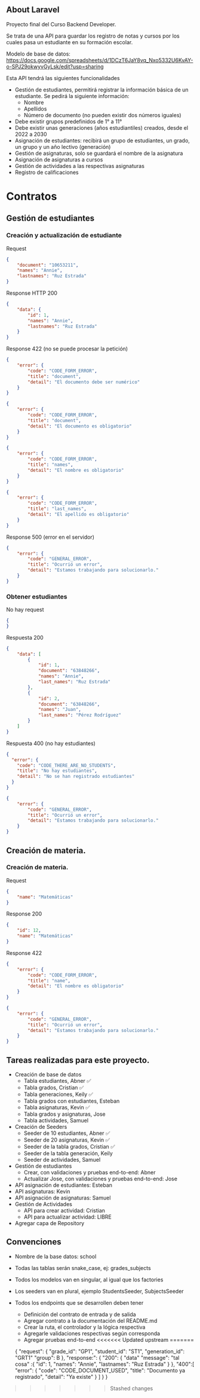 ## About Laravel

Proyecto final del Curso Backend Developer.

Se trata de una API para guardar los registro de notas y cursos
por los cuales pasa un estudiante en su formación escolar.

Modelo de base de datos: https://docs.google.com/spreadsheets/d/1DCzT6JaY8vq_Nxo5332U6KvAY-o-SPJ29okwyvGyLsk/edit?usp=sharing

Esta API tendrá las siguientes funcionalidades

- Gestión de estudiantes, permitirá registrar la información básica de un estudiante. Se pedirá la siguiente
  información:
    - Nombre
    - Apellidos
    - Número de documento (no pueden existir dos números iguales)
- Debe existir grupos predefinidos de 1° a 11°
- Debe existir unas generaciones (años estudiantiles) creados, desde el 2022 a 2030
- Asignación de estudiantes: recibirá un grupo de estudiantes, un grado, un grupo y un año lectivo (generación)
- Gestión de asignaturas, solo se guardará el nombre de la asignatura
- Asignación de asignaturas a cursos
- Gestión de actividades a las respectivas asignaturas
- Registro de calificaciones

# Contratos

## Gestión de estudiantes

### Creación y actualización de estudiante

Request
```json
{
    "document": "10653211",
    "names": "Annie",
    "lastnames": "Ruz Estrada"
}
```

Response HTTP 200
```json
{
    "data": {
        "id": 1,
        "names": "Annie",
        "lastnames": "Ruz Estrada"
    }
}
```

Response 422 (no se puede procesar la petición)
```json
{
    "error": {
        "code": "CODE_FORM_ERROR",
        "title": "document",
        "detail": "El documento debe ser numérico"
    }
}
```
```json
{
    "error": {
        "code": "CODE_FORM_ERROR",
        "title": "document",
        "detail": "El documento es obligatorio"
    }
}
```
```json
{
    "error": {
        "code": "CODE_FORM_ERROR",
        "title": "names",
        "detail": "El nombre es obligatorio"
    }
}
```
```json
{
    "error": {
        "code": "CODE_FORM_ERROR",
        "title": "last_names",
        "detail": "El apellido es obligatorio"
    }
}
```

Response 500 (error en el servidor)
```json
{
    "error": {
        "code": "GENERAL_ERROR",
        "title": "Ocurrió un error",
        "detail": "Estamos trabajando para solucionarlo."
    }
}
```

### Obtener estudiantes

No hay request

```json
{
}
```

Respuesta 200
```json
{
    "data": [
        {
            "id": 1,
            "document": "63848266",
            "names": "Annie",
            "last_names": "Ruz Estrada"
        },
        {
            "id": 2,
            "document": "63848266",
            "names": "Juan",
            "last_names": "Pérez Rodríguez"
        }
    ]
}
```

Respuesta 400 (no hay estudiantes)

```json
{
  "error": {
    "code": "CODE_THERE_ARE_NO_STUDENTS",
    "title": "No hay estudiantes",
    "detail": "No se han registrado estudiantes"
  }
}
```

```json
{
    "error": {
        "code": "GENERAL_ERROR",
        "title": "Ocurrió un error",
        "detail": "Estamos trabajando para solucionarlo."
    }
}
```

## Creación de materia.

### Creación de materia.

Request 
```json
{
    "name": "Matemáticas"
}
```

Response 200
```json
{
    "id": 12,
    "name": "Matemáticas"
}
```

Response 422
```json
{
    "error": {
        "code": "CODE_FORM_ERROR",
        "title": "name",
        "detail": "El nombre es obligatorio"
    }
}
```
```json
{
    "error": {
        "code": "GENERAL_ERROR",
        "title": "Ocurrió un error",
        "detail": "Estamos trabajando para solucionarlo."
    }
}
```


## Tareas realizadas para este proyecto.
- Creación de base de datos
  - Tabla estudiantes, Abner ✅
  - Tabla grados, Cristian ✅
  - Tabla generaciones, Keily ✅
  - Tabla grados con estudiantes, Esteban
  - Tabla asignaturas, Kevin ✅
  - Tabla grados y asignaturas, Jose
  - Tabla actividades, Samuel
- Creación de Seeders
  - Seeder de 10 estudiantes, Abner ✅
  - Seeder de 20 asignaturas, Kevin ✅
  - Seeder de la tabla grados, Cristian ✅
  - Seeder de la tabla generación, Keily
  - Seeder de actividades, Samuel
- Gestión de estudiantes
  - Crear, con validaciones y pruebas end-to-end: Abner
  - Actualizar Jose, con validaciones y pruebas end-to-end: Jose
- API asignación de estudiantes: Esteban
- API asignaturas: Kevin
- API asignación de asignaturas: Samuel
- Gestión de Actividades
  - API para crear actividad: Cristian
  - API para actualizar actividad: LIBRE
- Agregar capa de Repository

## Convenciones
- Nombre de la base datos: school
- Todas las tablas serán snake_case, ej: grades_subjects
- Todos los modelos van en singular, al igual que los factories
- Los seeders van en plural, ejemplo StudentsSeeder, SubjectsSeeder
- Todos los endpoints que se desarrollen deben tener
  - Definición del contrato de entrada y de salida
  - Agregar contrato a la documentación del README.md
  - Crear la ruta, el controlador y la lógica respectiva
  - Agregarle validaciones respectivas según corresponda
  - Agregar pruebas end-to-end
<<<<<<< Updated upstream
=======







  {
  "request": {
    "grade_id": "GP1",
    "student_id": "ST1",
    "generation_id": "GRT1"
    "group": B
  },
  "response:": {
    "200": {
      "data"
      "message": "tal cosa" 
      :{
          "id": 1,
          "names": "Annie",
          "lastnames": "Ruz Estrada"
        }
    },
    "400":[ 
      "error": {
          "code": "CODE_DOCUMENT_USED",
          "title": "Documento ya registrado",
          "detail": "Ya existe"
        }
    ]
  }
  }
>>>>>>> Stashed changes
